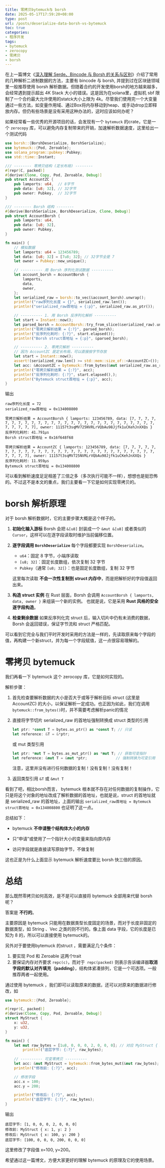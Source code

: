 ```yaml
---
title: 零拷贝bytemuck与 borsh
date: 2025-05-17T17:59:20+08:00
type: post
url: /posts/deserialize-data-borsh-vs-bytemuck
toc: true
categories:
- 程序开发
tags:
- bytemuck
- zerocopy
- 零拷贝
- borsh
---
```


在上一篇博文《[深入理解 Serde、Bincode 与 Borsh 的关系与区别](https://blog.haohtml.com/posts/serde-vs-bincode-vs-borsh-in-the-rust/)》介绍了常用的几种解析二进制数据的方法，主要有 bincode 与 borsh, 并提到过在区块链领域里一般推荐使用 borsh 解析数据。但随着合约的开发使用borsh的地方越来越多，会经常遇到提示超出 4K Stack 大小的错误。这是因为在solana里，虚拟机 sbf 限制了一个合约最大允许使用的statck大小上限为 4k。尽管我们使用完一个大变量通过一些方法，如变量作用域、通过Box将内存移动到heap、或手动drop立即释放内存。但仍有些场景是没有采用这种办法的，这时应该如何办呢？

如果经常看一些优秀的开源项目的话，会发现有一个 `bytemuck` 的crate，它是一个 `zerocopy` 库，可以避免内存复制带来的开销，加速解析数据速度，这里给出一个测试代码

```rust
use borsh::{BorshDeserialize, BorshSerialize};
use bytemuck::{Pod, Zeroable};
use solana_program::pubkey::Pubkey;
use std::time::Instant;

/// -------- 零拷贝结构 (定长布局) --------
#[repr(C, packed)]
#[derive(Clone, Copy, Pod, Zeroable, Debug)]
pub struct AccountZC {
    pub lamports: u64,  // 8字节
    pub data: [u8; 32], // 32字节
    pub owner: Pubkey,  // 32字节
}

/// -------- Borsh 结构 --------
#[derive(BorshSerialize, BorshDeserialize, Clone, Debug)]
pub struct AccountBorsh {
    pub lamports: u64,
    pub data: [u8; 32],
    pub owner: Pubkey,
}

fn main() {
    // 模拟数据
    let lamports: u64 = 123456789;
    let data: [u8; 32] = [7u8; 32]; // 32字节全是 7
    let owner = Pubkey::new_unique();

    // ---------- 用 Borsh 序列化测试数据 ----------
    let account_borsh = AccountBorsh {
        lamports,
        data,
        owner,
    };
    let serialized_raw = borsh::to_vec(&account_borsh).unwrap();
    println!("raw序列化长度 = {}", serialized_raw.len());
    println!("serialized_raw首地址 = {:p}", serialized_raw.as_ptr());

    // ---------- 1. 用 Borsh 反序列化解析 ----------
    let start = Instant::now();
    let parsed_borsh = AccountBorsh::try_from_slice(&serialized_raw).unwrap();
    println!("零拷贝解析结果 = {:?}", parsed_borsh);
    println!("反序列化耗时: {:?}", start.elapsed());
    println!("Borsh struct首地址 = {:p}", &parsed_borsh);

    // ---------- 2. 零拷贝解析 ----------
    // 因为 AccountZC 是定长布局，可以直接按字节存放
    let start = Instant::now();
    assert!(serialized_raw.len() >= std::mem::size_of::<AccountZC>());
    let acc: &AccountZC = bytemuck::from_bytes(&mut serialized_raw.as_ref());
    println!("零拷贝解析结果 = {:?}", acc);
    println!("反序列化耗时: {:?}", start.elapsed(),);
    println!("Bytemuck struct首地址 = {:p}", acc);
}
```

输出

```SHELL
raw序列化长度 = 72
serialized_raw首地址 = 0x134008800

零拷贝解析结果 = AccountBorsh { lamports: 123456789, data: [7, 7, 7, 7, 7, 7, 7, 7, 7, 7, 7, 7, 7, 7, 7, 7, 7, 7, 7, 7, 7, 7, 7, 7, 7, 7, 7, 7, 7, 7, 7, 7], owner: 11157t3sqMV725NVRLrVQbAu98Jjfk1uCKehJnXXQs }
反序列化耗时: 41.791µs
Borsh struct首地址 = 0x16f648f68

零拷贝解析结果 = AccountZC { lamports: 123456789, data: [7, 7, 7, 7, 7, 7, 7, 7, 7, 7, 7, 7, 7, 7, 7, 7, 7, 7, 7, 7, 7, 7, 7, 7, 7, 7, 7, 7, 7, 7, 7, 7], owner: 11157t3sqMV725NVRLrVQbAu98Jjfk1uCKehJnXXQs }
反序列化耗时: 11.959µs
Bytemuck struct首地址 = 0x134008800
```

可以看到解析速度足足相差了三倍之多（多次执行可能不一样），想想也是挺恐怖的。不过这不是本文的重点，我们主要看一下它是如何实现零拷贝的。



# borsh 解析原理

对于 borsh 解析数据时，它的主要步骤大概是这个样子的。

1. **初始化输入游标**
    Borsh 会把 `&[u8]` 封装成一个 `&mut &[u8]` 或者类似的 `Cursor`，这样可以在逐字段读取时维护当前偏移位置。

2. **逐字段调用 `BorshDeserialize`**
   每个字段都要实现 `BorshDeserialize`。

   - `u64`：固定 8 字节，小端序读取
   - `[u8; 32]`：固定长度数组，依次复制 32 字节
   - `Pubkey`（通常 `[u8; 32]`）：也是固定长度数组，复制 32 字节

   这里每次读取 **不会一次性复制到 struct 内存中**，而是把解析好的字段值返回出来。

3. **构造 struct 实例**
       在 Rust 层面，Borsh 会调用 `AccountBorsh { lamports, data, owner }` 来组装一个新的实例。
       也就是说，它是采用 **Rust 风格的安全逐字段构造**。

4. **检查剩余数据**
   如果反序列化完 struct 后，输入切片中仍有未消费的数据，Borsh 会返回错误，保证字节流和 struct 严格匹配。

可以看到它完全与我们平时开发时采用的方法是一样的，先读取原来每个字段的值，再构建一个新struct，并为每一个字段赋值，这一点很容易理解的。

# 零拷贝 bytemuck

我们再看一下 bytemuck 这个 zerocopy 库，它是如何实现的。

解析步骤：

1. 首先检查要解析数据的大小是否大于或等于解析目标 struct (这里是 AccountZC) 的大小，以保证解析一定成功。也正因为如此，我们在调用 `bytemuck::from_bytes()`时，并不需要考虑解析panic的情况

2. 直接将字节切片 serialized_raw 的首地址强制转换成 struct 类型的引用

   ```rust
   let ptr: *const T = bytes.as_ptr() as *const T; // 只读
   let reference: &T = &*ptr;
   ```

   或 mut 类型引用

   ```rust
   let ptr: *mut T = bytes.as_mut_ptr() as *mut T; // 获取可变指针
   let reference: &mut T = &mut *ptr;             // 强制转换为可变引用
   ```

   注意，这里并没有进行任何数据的复制！没有复制！没有复制！

3. 返回类型引用 `&T` 或 `&mut T`

看到了吧，相比borsh而言， bytemuck 根本就不存在对任何数据的复制操作，它只是将这个对象的地址改成了解析数据的首地址，也就是说，struct 的首地址就是 serialized_raw 的首地址，上面的输出 `serialized_raw首地址 = Bytemuck struct首地址 = 0x134008800` 也证明了这一点。

总结如下：

- bytemuck **不申请整个结构体大小的内存**

- 只“申请”或使用了一个指针大小的变量来指向原内存

- 访问字段就是直接读写原始字节，不做复制

这也正是为什么上面显示 bytemuck 解析速度要比 borsh 快三倍的原因。

# 总结

那么既然零拷贝如何高效，是不是可以直接将 bytemuck 全部用来代替 borsh呢？

答案是 **不行的**。

主要原因是  bytemuck 只能用在数据类型长度固定的场景，而对于长度非固定的数据类型，如 String 、Vec 之类的则不行的。像上面 data 字段，它的长度是已知为 8 的，所以可以直接使用 bytemuck的。

另外对于要使用bytemuck 的struct ，需要满足几个条件：

1. 要实现 Pod 和 Zeroable 这两个trait
2. 要保证内存对齐要求 `repc(c)`，而对于` repc(packed)` 则表示告诉编译器**取消字段的默认对齐填充（padding）**，结构体紧凑排列，它是一个可选项。一般推荐两者一起使用。

通过使用 bytemuck ，我们即可以读取原来的数据，还可以对原来的数据进行修改，如

```rust
use bytemuck::{Pod, Zeroable};

#[repr(C, packed)]
#[derive(Clone, Copy, Pod, Zeroable, Debug)]
struct MyStruct {
    x: u32,
    y: u32,
}

fn main() {
    let mut raw_bytes = [1u8, 0, 0, 0, 2, 0, 0, 0]; // 对应 MyStruct { x: 1, y: 2 }
		println!("底层字节: {:?}", raw_bytes);
  
    // ---------- 可变零拷贝 ----------
    let acc: &mut MyStruct = bytemuck::from_bytes_mut(&mut raw_bytes);
    println!("修改前: {:?}", acc);

    // 修改字段
    acc.x = 100;
    acc.y = 200;

    println!("修改后: {:?}", acc);
    println!("底层字节: {:?}", raw_bytes);
}
```

输出

```shell
底层字节: [1, 0, 0, 0, 2, 0, 0, 0]
修改前: MyStruct { x: 1, y: 2 }
修改后: MyStruct { x: 100, y: 200 }
底层字节: [100, 0, 0, 0, 200, 0, 0, 0]
```

这里修改了字段值 x=100, y=200。

希望通过这一篇博文，方便大家更好的理解 bytemuck 的原理及它的使用场景。

